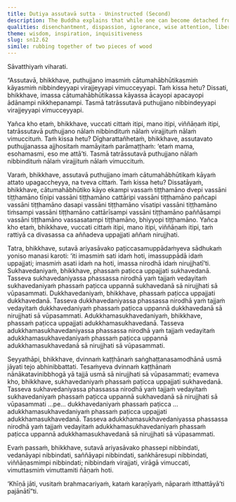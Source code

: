 ```yaml
---
title: Dutiya assutavā sutta - Uninstructed (Second)
description: The Buddha explains that while one can become detached from the decaying body, it is harder to detach from the mind, which is far more fleeting. He illustrates the principle of dependent co-arising with a specific example—just as fire arises from rubbing two sticks together and ceases when they are separated, so too feeling arises from contact and ceases with the cessation of contact.
qualities: disenchantment, dispassion, ignorance, wise attention, liberation
theme: wisdom, inspiration, inquisitiveness
slug: sn12.62
simile: rubbing together of two pieces of wood
---
```


Sāvatthiyaṁ viharati.

“Assutavā, bhikkhave, puthujjano imasmiṁ cātumahābhūtikasmiṁ kāyasmiṁ nibbindeyyapi virajjeyyapi vimucceyyapi. Taṁ kissa hetu? Dissati, bhikkhave, imassa cātumahābhūtikassa kāyassa ācayopi apacayopi ādānampi nikkhepanampi. Tasmā tatrāssutavā puthujjano nibbindeyyapi virajjeyyapi vimucceyyapi.

Yañca kho etaṁ, bhikkhave, vuccati cittaṁ itipi, mano itipi, viññāṇaṁ itipi, tatrāssutavā puthujjano nālaṁ nibbindituṁ nālaṁ virajjituṁ nālaṁ vimuccituṁ. Taṁ kissa hetu? Dīgharattañhetaṁ, bhikkhave, assutavato puthujjanassa ajjhositaṁ mamāyitaṁ parāmaṭṭhaṁ: ‘etaṁ mama, esohamasmi, eso me attā’ti. Tasmā tatrāssutavā puthujjano nālaṁ nibbindituṁ nālaṁ virajjituṁ nālaṁ vimuccituṁ.

Varaṁ, bhikkhave, assutavā puthujjano imaṁ cātumahābhūtikaṁ kāyaṁ attato upagaccheyya, na tveva cittaṁ. Taṁ kissa hetu? Dissatāyaṁ, bhikkhave, cātumahābhūtiko kāyo ekampi vassaṁ tiṭṭhamāno dvepi vassāni tiṭṭhamāno tīṇipi vassāni tiṭṭhamāno cattāripi vassāni tiṭṭhamāno pañcapi vassāni tiṭṭhamāno dasapi vassāni tiṭṭhamāno vīsatipi vassāni tiṭṭhamāno tiṁsampi vassāni tiṭṭhamāno cattārīsampi vassāni tiṭṭhamāno paññāsampi vassāni tiṭṭhamāno vassasatampi tiṭṭhamāno, bhiyyopi tiṭṭhamāno. Yañca kho etaṁ, bhikkhave, vuccati cittaṁ itipi, mano itipi, viññāṇaṁ itipi, taṁ rattiyā ca divasassa ca aññadeva uppajjati aññaṁ nirujjhati.

Tatra, bhikkhave, sutavā ariyasāvako paṭiccasamuppādaṁyeva sādhukaṁ yoniso manasi karoti: ‘iti imasmiṁ sati idaṁ hoti, imassuppādā idaṁ uppajjati; imasmiṁ asati idaṁ na hoti, imassa nirodhā idaṁ nirujjhatī’ti. Sukhavedaniyaṁ, bhikkhave, phassaṁ paṭicca uppajjati sukhavedanā. Tasseva sukhavedaniyassa phassassa nirodhā yaṁ tajjaṁ vedayitaṁ sukhavedaniyaṁ phassaṁ paṭicca uppannā sukhavedanā sā nirujjhati sā vūpasammati. Dukkhavedaniyaṁ, bhikkhave, phassaṁ paṭicca uppajjati dukkhavedanā. Tasseva dukkhavedaniyassa phassassa nirodhā yaṁ tajjaṁ vedayitaṁ dukkhavedaniyaṁ phassaṁ paṭicca uppannā dukkhavedanā sā nirujjhati sā vūpasammati. Adukkhamasukhavedaniyaṁ, bhikkhave, phassaṁ paṭicca uppajjati adukkhamasukhavedanā. Tasseva adukkhamasukhavedaniyassa phassassa nirodhā yaṁ tajjaṁ vedayitaṁ adukkhamasukhavedaniyaṁ phassaṁ paṭicca uppannā adukkhamasukhavedanā sā nirujjhati sā vūpasammati.

Seyyathāpi, bhikkhave, dvinnaṁ kaṭṭhānaṁ saṅghaṭṭanasamodhānā usmā jāyati tejo abhinibbattati. Tesaṁyeva dvinnaṁ kaṭṭhānaṁ nānākatavinibbhogā yā tajjā usmā sā nirujjhati sā vūpasammati; evameva kho, bhikkhave, sukhavedaniyaṁ phassaṁ paṭicca uppajjati sukhavedanā. Tasseva sukhavedaniyassa phassassa nirodhā yaṁ tajjaṁ vedayitaṁ sukhavedaniyaṁ phassaṁ paṭicca uppannā sukhavedanā sā nirujjhati sā vūpasammati …pe… dukkhavedaniyaṁ phassaṁ paṭicca … adukkhamasukhavedaniyaṁ phassaṁ paṭicca uppajjati adukkhamasukhavedanā. Tasseva adukkhamasukhavedaniyassa phassassa nirodhā yaṁ tajjaṁ vedayitaṁ adukkhamasukhavedaniyaṁ phassaṁ paṭicca uppannā adukkhamasukhavedanā sā nirujjhati sā vūpasammati.

Evaṁ passaṁ, bhikkhave, sutavā ariyasāvako phassepi nibbindati, vedanāyapi nibbindati, saññāyapi nibbindati, saṅkhāresupi nibbindati, viññāṇasmimpi nibbindati; nibbindaṁ virajjati, virāgā vimuccati, vimuttasmiṁ vimuttamiti ñāṇaṁ hoti.

‘Khīṇā jāti, vusitaṁ brahmacariyaṁ, kataṁ karaṇīyaṁ, nāparaṁ itthattāyā’ti pajānātī”ti.